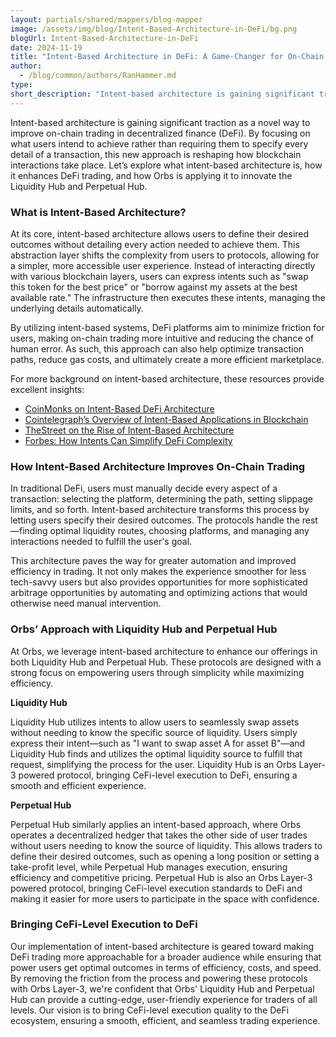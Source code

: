 ```yaml
---
layout: partials/shared/mappers/blog-mapper
image: /assets/img/blog/Intent-Based-Architecture-in-DeFi/bg.png
blogUrl: Intent-Based-Architecture-in-DeFi
date: 2024-11-19
title: "Intent-Based Architecture in DeFi: A Game-Changer for On-Chain Trading"
author:
  - /blog/common/authors/RanHammer.md
type:
short_description: "Intent-based architecture is gaining significant traction as a novel way to improve on-chain trading in decentralized finance (DeFi)."
---
```


Intent-based architecture is gaining significant traction as a novel way to improve on-chain trading in decentralized finance (DeFi). By focusing on what users intend to achieve rather than requiring them to specify every detail of a transaction, this new approach is reshaping how blockchain interactions take place. Let’s explore what intent-based architecture is, how it enhances DeFi trading, and how Orbs is applying it to innovate the Liquidity Hub and Perpetual Hub.

### What is Intent-Based Architecture?
At its core, intent-based architecture allows users to define their desired outcomes without detailing every action needed to achieve them. This abstraction layer shifts the complexity from users to protocols, allowing for a simpler, more accessible user experience. Instead of interacting directly with various blockchain layers, users can express intents such as "swap this token for the best price" or "borrow against my assets at the best available rate." The infrastructure then executes these intents, managing the underlying details automatically.

By utilizing intent-based systems, DeFi platforms aim to minimize friction for users, making on-chain trading more intuitive and reducing the chance of human error. As such, this approach can also help optimize transaction paths, reduce gas costs, and ultimately create a more efficient marketplace.

For more background on intent-based architecture, these resources provide excellent insights:

- [CoinMonks on Intent-Based DeFi Architecture](https://medium.com/coinmonks/what-is-intent-based-defi-architecture-and-how-does-it-work-5cb57b25313a#:~:text=Intent%2DBased%20DeFi%20Architecture%20represents,it%20enhances%20accessibility%20and%20efficiency.)
- [Cointelegraph’s Overview of Intent-Based Applications in Blockchain](https://cointelegraph.com/learn/intent-based-architectures-and-applications-in-blockchain)
- [TheStreet on the Rise of Intent-Based Architecture](https://www.thestreet.com/crypto/innovation/the-unlikely-rise-of-intent-based-architecture-and-why-it-might-be-just-what-blockchains-need)
- [Forbes: How Intents Can Simplify DeFi Complexity](https://www.forbes.com/sites/nimrodlehavi/2024/05/28/intents-could-frog-leap-the-complexity-of-defi/)

### How Intent-Based Architecture Improves On-Chain Trading

In traditional DeFi, users must manually decide every aspect of a transaction: selecting the platform, determining the path, setting slippage limits, and so forth. Intent-based architecture transforms this process by letting users specify their desired outcomes. The protocols handle the rest—finding optimal liquidity routes, choosing platforms, and managing any interactions needed to fulfill the user's goal.

This architecture paves the way for greater automation and improved efficiency in trading. It not only makes the experience smoother for less tech-savvy users but also provides opportunities for more sophisticated arbitrage opportunities by automating and optimizing actions that would otherwise need manual intervention.

### Orbs’ Approach with Liquidity Hub and Perpetual Hub

At Orbs, we leverage intent-based architecture to enhance our offerings in both Liquidity Hub and Perpetual Hub. These protocols are designed with a strong focus on empowering users through simplicity while maximizing efficiency.

**Liquidity Hub**

Liquidity Hub utilizes intents to allow users to seamlessly swap assets without needing to know the specific source of liquidity. Users simply express their intent—such as "I want to swap asset A for asset B"—and Liquidity Hub finds and utilizes the optimal liquidity source to fulfill that request, simplifying the process for the user. Liquidity Hub is an Orbs Layer-3 powered protocol, bringing CeFi-level execution to DeFi, ensuring a smooth and efficient experience.

**Perpetual Hub**

Perpetual Hub similarly applies an intent-based approach, where Orbs operates a decentralized hedger that takes the other side of user trades without users needing to know the source of liquidity. This allows traders to define their desired outcomes, such as opening a long position or setting a take-profit level, while Perpetual Hub manages execution, ensuring efficiency and competitive pricing. Perpetual Hub is also an Orbs Layer-3 powered protocol, bringing CeFi-level execution standards to DeFi and making it easier for more users to participate in the space with confidence.

### Bringing CeFi-Level Execution to DeFi

Our implementation of intent-based architecture is geared toward making DeFi trading more approachable for a broader audience while ensuring that power users get optimal outcomes in terms of efficiency, costs, and speed. By removing the friction from the process and powering these protocols with Orbs Layer-3, we're confident that Orbs' Liquidity Hub and Perpetual Hub can provide a cutting-edge, user-friendly experience for traders of all levels. Our vision is to bring CeFi-level execution quality to the DeFi ecosystem, ensuring a smooth, efficient, and seamless trading experience.
